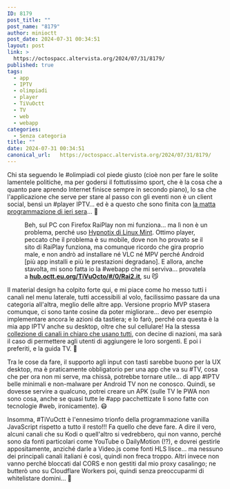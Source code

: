 ```yaml
---
ID: 8179
post_title: ""
post_name: "8179"
author: minioctt
post_date: 2024-07-31 00:34:51
layout: post
link: >
  https://octospacc.altervista.org/2024/07/31/8179/
published: true
tags:
  - app
  - IPTV
  - olimpiadi
  - player
  - TiVuOctt
  - TV
  - web
  - webapp
categories:
  - Senza categoria
title: ""
date: 2024-07-31 00:34:51
canonical_url:   https://octospacc.altervista.org/2024/07/31/8179/
---
```

<!-- wp:paragraph -->
<p>Chi sta seguendo le #olimpiadi col piede giusto (cioè non per fare le solite lamentele politiche, ma per godersi il fottutissimo sport, che è la cosa che a quanto pare aprendo Internet finisce sempre in secondo piano), lo sa che l'applicazione che serve per stare al passo con gli eventi non è un client social, bensì un #player IPTV... ed è a questo che sono finita con <a href="2024/07/30/ok-la-pazzia-e-fatta/">la matta programmazione di ieri sera</a>... 🤫️</p>
<!-- /wp:paragraph -->

<!-- wp:paragraph -->
<p></p>
<!-- /wp:paragraph -->

<!-- wp:image {"id":8180,"sizeSlug":"full","linkDestination":"none"} -->
<figure class="wp-block-image size-full"><img src="{{site.cdnurl}}/assets/uploads/2024/07/image-11.png" alt="" class="wp-image-8180"/><figcaption class="wp-element-caption">Beh, sul PC con Firefox RaiPlay non mi funziona... ma lì non è un problema, perché uso <a href="https://github.com/linuxmint/hypnotix">Hypnotix di Linux Mint</a>. Ottimo player, peccato che il problema è su mobile, dove non ho provato se il sito di RaiPlay funziona, ma comunque ricordo che gira proprio male, e non andrò ad installare né VLC né MPV perché Android [più app installi e più le prestazioni degradano]. E allora, anche stavolta, mi sono fatta io la #webapp che mi serviva... provatela a <a href="https://hub.octt.eu.org/TiVuOcto/#/0/Rai2.it"><strong>hub.octt.eu.org/TiVuOcto/#/0/Rai2.it</strong></a>, su 😼️</figcaption></figure>
<!-- /wp:image -->

<!-- wp:paragraph -->
<p></p>
<!-- /wp:paragraph -->

<!-- wp:paragraph -->
<p>Il material design ha colpito forte qui, e mi piace come ho messo tutti i canali nel menu laterale, tutti accessibili al volo, facilissimo passare da una categoria all'altra, meglio delle altre app. Versione proprio MVP stasera comunque, ci sono tante cosine da poter migliorare... devo per esempio implementare ancora le azioni da tastiera; e lo farò, perché ora questa è la mia app IPTV anche su desktop, oltre che sul cellulare! Ha la stessa <a href="https://github.com/Free-TV/IPTV">collezione di canali in chiaro che usano tutti</a>, con decine di nazioni, ma sarà il caso di permettere agli utenti di aggiungere le loro sorgenti. E poi i preferiti, e la guida TV. 🤭️</p>
<!-- /wp:paragraph -->

<!-- wp:paragraph -->
<p>Tra le cose da fare, il supporto agli input con tasti sarebbe buono per la UX desktop, ma è praticamente obbligatorio per una app che va su #TV, cosa che per ora non mi serve, ma chissà, potrebbe tornare utile... di app #IPTV belle minimali e non-malware per Android TV non ne conosco. Quindi, se dovesse servire a qualcuno, potrei creare un APK (sulle TV le PWA non sono cosa, anche se quasi tutte le #app pacchettizate lì sono fatte con tecnologie #web, ironicamente). 😷️</p>
<!-- /wp:paragraph -->

<!-- wp:paragraph -->
<p>Insomma, #TiVuOctt è l'ennesimo trionfo della programmazione vanilla JavaScript rispetto a tutto il resto!!! Fa quello che deve fare. A dire il vero, alcuni canali che su Kodi o quell'altro si vedrebbero, qui non vanno, perché sono da fonti particolari come YouTube o DailyMotion (!?), e dovrei gestirle appositamente, anziché darle a Video.js come fonti HLS lisce... ma nessuno dei principali canali italiani è così, quindi non freca troppo. Altri invece non vanno perché bloccati dal CORS e non gestiti dal mio proxy casalingo; ne butterò uno su Cloudflare Workers poi, quindi senza preoccuparmi di whitelistare domini... 🙏️</p>
<!-- /wp:paragraph -->